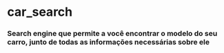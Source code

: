 # car_search
### Search engine que permite a você encontrar o modelo do seu carro, junto de todas as informações necessárias sobre ele

<Descrever melhor posteriormente> 
